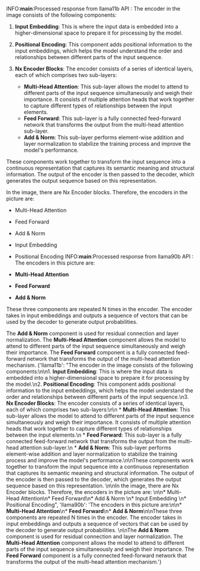INFO:__main__:Processed response from llama11b API : The encoder in the image consists of the following components:

1.  **Input Embedding**: This is where the input data is embedded into a higher-dimensional space to prepare it for processing by the model.
2.  **Positional Encoding**: This component adds positional information to the input embeddings, which helps the model understand the order and relationships between different parts of the input sequence.
3.  **Nx Encoder Blocks**: The encoder consists of a series of identical layers, each of which comprises two sub-layers: 

    *   **Multi-Head Attention**: This sub-layer allows the model to attend to different parts of the input sequence simultaneously and weigh their importance. It consists of multiple attention heads that work together to capture different types of relationships between the input elements.
    *   **Feed Forward**: This sub-layer is a fully connected feed-forward network that transforms the output from the multi-head attention sub-layer.
    *   **Add & Norm**: This sub-layer performs element-wise addition and layer normalization to stabilize the training process and improve the model's performance.

These components work together to transform the input sequence into a continuous representation that captures its semantic meaning and structural information. The output of the encoder is then passed to the decoder, which generates the output sequence based on this representation.

In the image, there are Nx Encoder blocks. Therefore, the encoders in the picture are:

*   Multi-Head Attention
*   Feed Forward
*   Add & Norm
*   Input Embedding
*   Positional Encoding
INFO:__main__:Processed response from llama90b API : The encoders in this picture are:

*   **Multi-Head Attention**
*   **Feed Forward**
*   **Add & Norm**

These three components are repeated N times in the encoder. The encoder takes in input embeddings and outputs a sequence of vectors that can be used by the decoder to generate output probabilities.

The **Add & Norm** component is used for residual connection and layer normalization. The **Multi-Head Attention** component allows the model to attend to different parts of the input sequence simultaneously and weigh their importance. The **Feed Forward** component is a fully connected feed-forward network that transforms the output of the multi-head attention mechanism.
{'llama11b': "The encoder in the image consists of the following components:\n\n1.  **Input Embedding**: This is where the input data is embedded into a higher-dimensional space to prepare it for processing by the model.\n2.  **Positional Encoding**: This component adds positional information to the input embeddings, which helps the model understand the order and relationships between different parts of the input sequence.\n3.  **Nx Encoder Blocks**: The encoder consists of a series of identical layers, each of which comprises two sub-layers:\n\n    *   **Multi-Head Attention**: This sub-layer allows the model to attend to different parts of the input sequence simultaneously and weigh their importance. It consists of multiple attention heads that work together to capture different types of relationships between the input elements.\n    *   **Feed Forward**: This sub-layer is a fully connected feed-forward network that transforms the output from the multi-head attention sub-layer.\n    *   **Add & Norm**: This sub-layer performs element-wise addition and layer normalization to stabilize the training process and improve the model's performance.\n\nThese components work together to transform the input sequence into a continuous representation that captures its semantic meaning and structural information. The output of the encoder is then passed to the decoder, which generates the output sequence based on this representation. \n\nIn the image, there are Nx Encoder blocks. Therefore, the encoders in the picture are: \n\n*   Multi-Head Attention\n*   Feed Forward\n*   Add & Norm \n*   Input Embedding \n*   Positional Encoding", 'llama90b': 'The encoders in this picture are:\n\n*   **Multi-Head Attention**\n*   **Feed Forward**\n*   **Add & Norm**\n\nThese three components are repeated N times in the encoder. The encoder takes in input embeddings and outputs a sequence of vectors that can be used by the decoder to generate output probabilities. \n\nThe **Add & Norm** component is used for residual connection and layer normalization. The **Multi-Head Attention** component allows the model to attend to different parts of the input sequence simultaneously and weigh their importance. The **Feed Forward** component is a fully connected feed-forward network that transforms the output of the multi-head attention mechanism.'}
